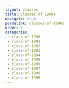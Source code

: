 ```yaml
---
layout: classes
title: Classes of 1990s
navigate: true
permalink: classes-of-1990s
order: 4
categories:
 - class-of-1990
 - class-of-1991
 - class-of-1992
 - class-of-1993
 - class-of-1994
 - class-of-1995
 - class-of-1996
 - class-of-1997
 - class-of-1998
 - class-of-1999
---
```

